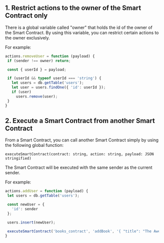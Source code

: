 ## 1.  Restrict actions to the owner of the Smart Contract only
There is a global variable called "owner" that holds the id of the owner of the Smart Contract. By using this variable, you can restrict certain actions to the owner exclusively.

For example:
 ```js
actions.removeUser = function (payload) {
  if (sender !== owner) return;

  const { userId } = payload;

  if (userId && typeof userId === 'string') {
    let users = db.getTable('users');
    let user = users.findOne({ 'id': userId });
    if (user)
      users.remove(user);
  }
}
```



## 2.  Execute a Smart Contract from another Smart Contract
From a Smart Contract, you can call another Smart Contract simply by using the following global function:

`executeSmartContract(contract: string, action: string, payload: JSON stringified)`

The Smart Contract will be executed with the same sender as the current sender.

 For example:
 ```js
actions.addUser = function (payload) {
  let users = db.getTable('users');

  const newUser = {
    'id': sender
  };

  users.insert(newUser);

  executeSmartContract('books_contract', 'addBook', '{ "title": "The Awesome Book" }')
}
```